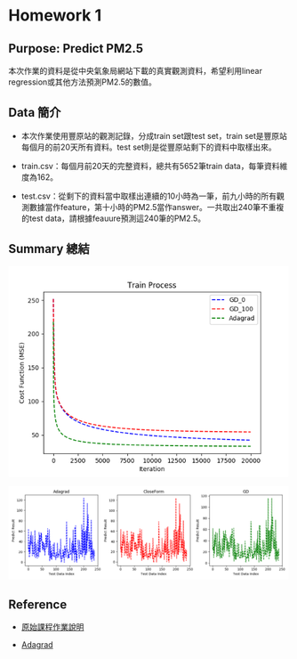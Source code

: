 
# Homework 1


## Purpose: Predict PM2.5

本次作業的資料是從中央氣象局網站下載的真實觀測資料，希望利用linear regression或其他方法預測PM2.5的數值。

## Data 簡介

* 本次作業使用豐原站的觀測記錄，分成train set跟test set，train set是豐原站每個月的前20天所有資料。test set則是從豐原站剩下的資料中取樣出來。

* train.csv：每個月前20天的完整資料，總共有5652筆train data，每筆資料維度為162。

* test.csv：從剩下的資料當中取樣出連續的10小時為一筆，前九小時的所有觀測數據當作feature，第十小時的PM2.5當作answer。一共取出240筆不重複的test data，請根據feauure預測這240筆的PM2.5。

## Summary 總結

![](TrainProcess.png) 

![](Compare.png) 


## Reference

* [原始課程作業說明](https://docs.google.com/presentation/d/1L1LwpKm5DxhHndiyyiZ3wJA2mKOJTQ2heKo45Me5yVg/edit#slide=id.g1eabbd760e_0_487)

* [Adagrad](https://www.youtube.com/watch?v=yKKNr-QKz2Q&feature=youtu.be&list=PLJV_el3uVTsPy9oCRY30oBPNLCo89yu49&t=705)